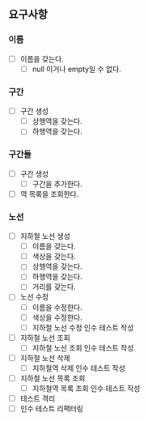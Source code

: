 ## 요구사항

### 이름

- [ ] 이름을 갖는다.
    - [ ] null 이거나 empty일 수 없다.

### 구간

- [ ] 구간 생성
    - [ ] 상행역을 갖는다.
    - [ ] 하행역을 갖는다.

### 구간들

- [ ] 구간 생성
    - [ ] 구간을 추가한다.
- [ ] 역 목록을 조회한다.

### 노선

- [ ] 지하철 노선 생성
    - [ ] 이름을 갖는다.
    - [ ] 색상을 갖는다.
    - [ ] 상행역을 갖는다.
    - [ ] 하행역을 갖는다.
    - [ ] 거리를 갖는다.

- [ ] 노선 수정
    - [ ] 이름을 수정한다.
    - [ ] 색상을 수정한다.
    - [ ] 지하철 노선 수정 인수 테스트 작성

- [ ] 지하철 노선 조회
    - [ ] 지하철 노선 조회 인수 테스트 작성

- [ ] 지하철 노선 삭제
    - [ ] 지하철역 삭제 인수 테스트 작성

- [ ] 지하철 노선 목록 조회
    - [ ] 지하철역 목록 조회 인수 테스트 작성

- [ ] 테스트 격리
- [ ] 인수 테스트 리팩터링
